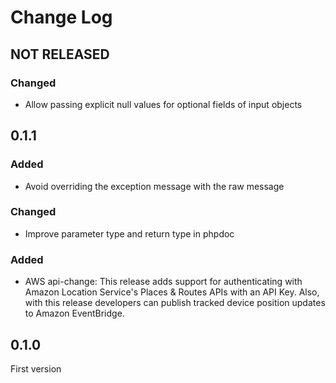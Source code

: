 # Change Log

## NOT RELEASED

### Changed

- Allow passing explicit null values for optional fields of input objects

## 0.1.1

### Added

- Avoid overriding the exception message with the raw message

### Changed

- Improve parameter type and return type in phpdoc

### Added

- AWS api-change: This release adds support for authenticating with Amazon Location Service's Places & Routes APIs with an API Key. Also, with this release developers can publish tracked device position updates to Amazon EventBridge.

## 0.1.0

First version

